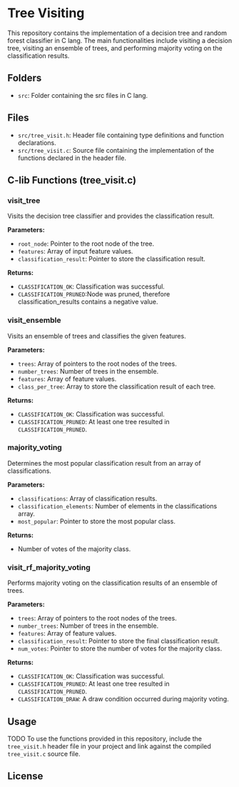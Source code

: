 # Tree Visiting

This repository contains the implementation of a decision tree and random forest classifier in C lang. The main functionalities include visiting a decision tree, visiting an ensemble of trees, and performing majority voting on the classification results.
## Folders
- `src`: Folder containing the src files in C lang.

## Files

- `src/tree_visit.h`: Header file containing type definitions and function declarations.
- `src/tree_visit.c`: Source file containing the implementation of the functions declared in the header file.

## C-lib Functions (tree_visit.c)

### visit_tree

Visits the decision tree classifier and provides the classification result.

**Parameters:**
- `root_node`: Pointer to the root node of the tree.
- `features`: Array of input feature values.
- `classification_result`: Pointer to store the classification result.

**Returns:**
- `CLASSIFICATION_OK`: Classification was successful.
- `CLASSIFICATION_PRUNED`:Node was pruned, therefore classification_results contains a negative value.

### visit_ensemble

Visits an ensemble of trees and classifies the given features.

**Parameters:**
- `trees`: Array of pointers to the root nodes of the trees.
- `number_trees`: Number of trees in the ensemble.
- `features`: Array of feature values.
- `class_per_tree`: Array to store the classification result of each tree.

**Returns:**
- `CLASSIFICATION_OK`: Classification was successful.
- `CLASSIFICATION_PRUNED`: At least one tree resulted in `CLASSIFICATION_PRUNED`.

### majority_voting

Determines the most popular classification result from an array of classifications.

**Parameters:**
- `classifications`: Array of classification results.
- `classification_elements`: Number of elements in the classifications array.
- `most_popular`: Pointer to store the most popular class.

**Returns:**
- Number of votes of the majority class.

### visit_rf_majority_voting

Performs majority voting on the classification results of an ensemble of trees.

**Parameters:**
- `trees`: Array of pointers to the root nodes of the trees.
- `number_trees`: Number of trees in the ensemble.
- `features`: Array of feature values.
- `classification_result`: Pointer to store the final classification result.
- `num_votes`: Pointer to store the number of votes for the majority class.

**Returns:**
- `CLASSIFICATION_OK`: Classification was successful.
- `CLASSIFICATION_PRUNED`: At least one tree resulted in `CLASSIFICATION_PRUNED`.
- `CLASSIFICATION_DRAW`: A draw condition occurred during majority voting.

## Usage
TODO
To use the functions provided in this repository, include the `tree_visit.h` header file in your project and link against the compiled `tree_visit.c` source file.



## License
